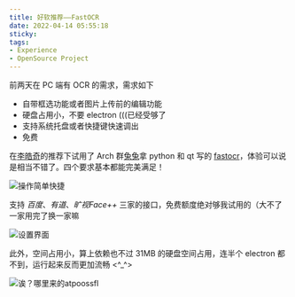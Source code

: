 ```yaml
---
title: 好软推荐——FastOCR
date: 2022-04-14 05:55:18
sticky:
tags:
- Experience
- OpenSource Project
---
```


前两天在 PC 端有 OCR 的需求，需求如下

- 自带框选功能或者图片上传前的编辑功能
- 硬盘占用小，不要 electron (((已经受够了
- 支持系统托盘或者快捷键快速调出
- 免费

在[李皓奇](https://liolok.com/)的推荐下试用了 Arch 群[兔兔](https://github.com/BruceZhang1993)拿 python 和 qt 写的 [fastocr](https://github.com/BruceZhang1993/FastOCR)，体验可以说是相当不错了。四个要求基本都能完美满足！

![操作简单快捷](https://cdn.zhullyb.top/uploads/2024/08/12/a4ddb3b05e19c.gif)

支持 *百度*、*有道*、*旷视Face++* 三家的接口，免费额度绝对够我试用的（大不了一家用完了换一家嘛

![设置界面](https://cdn.zhullyb.top/uploads/2024/08/12/488835757d5e3.webp)

此外，空间占用小，算上依赖也不过 31MB 的硬盘空间占用，连半个 electron 都不到，运行起来反而更加流畅 <^_^>

![诶？哪里来的atpoossfl](https://cdn.zhullyb.top/uploads/2024/08/12/a404346841d02.webp)
